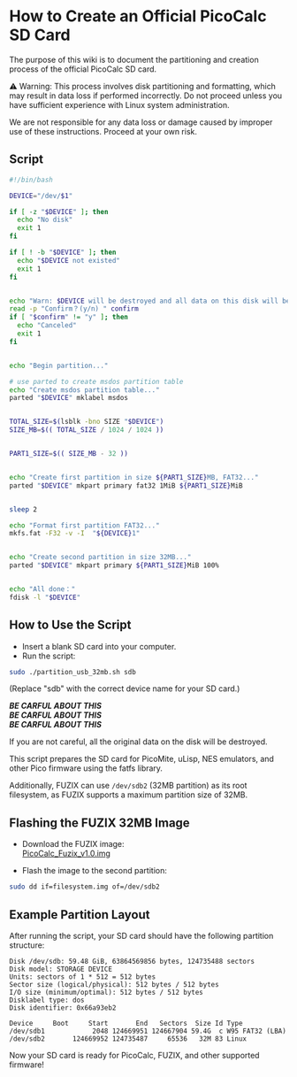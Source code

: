 # How to Create an Official PicoCalc SD Card  

The purpose of this wiki is to document the partitioning and creation process of the official PicoCalc SD card.

⚠ Warning: This process involves disk partitioning and formatting, which may result in data loss if performed incorrectly. Do not proceed unless you have sufficient experience with Linux system administration.

We are not responsible for any data loss or damage caused by improper use of these instructions. Proceed at your own risk.


## Script  

```bash
#!/bin/bash

DEVICE="/dev/$1"

if [ -z "$DEVICE" ]; then
  echo "No disk"
  exit 1
fi

if [ ! -b "$DEVICE" ]; then
  echo "$DEVICE not existed"
  exit 1
fi


echo "Warn: $DEVICE will be destroyed and all data on this disk will be lost,Do you want to continue?"
read -p "Confirm？(y/n) " confirm
if [ "$confirm" != "y" ]; then
  echo "Canceled"
  exit 1
fi


echo "Begin partition..."

# use parted to create msdos partition table
echo "Create msdos partition table..."
parted "$DEVICE" mklabel msdos


TOTAL_SIZE=$(lsblk -bno SIZE "$DEVICE")
SIZE_MB=$(( TOTAL_SIZE / 1024 / 1024 ))


PART1_SIZE=$(( SIZE_MB - 32 ))


echo "Create first partition in size ${PART1_SIZE}MB, FAT32..."
parted "$DEVICE" mkpart primary fat32 1MiB ${PART1_SIZE}MiB


sleep 2

echo "Format first partition FAT32..."
mkfs.fat -F32 -v -I  "${DEVICE}1"


echo "Create second partition in size 32MB..."
parted "$DEVICE" mkpart primary ${PART1_SIZE}MiB 100%


echo "All done："
fdisk -l "$DEVICE"
```

## How to Use the Script

- Insert a blank SD card into your computer.
- Run the script:
```bash
sudo ./partition_usb_32mb.sh sdb
```
(Replace "sdb" with the correct device name for your SD card.) 

***BE CARFUL ABOUT THIS***  
***BE CARFUL ABOUT THIS***  
***BE CARFUL ABOUT THIS***  

If you are not careful, all the original data on the disk will be destroyed.  

This script prepares the SD card for PicoMite, uLisp, NES emulators, and other Pico firmware using the fatfs library.

Additionally, FUZIX can use `/dev/sdb2` (32MB partition) as its root filesystem, as FUZIX supports a maximum partition size of 32MB.

## Flashing the FUZIX 32MB Image
- Download the FUZIX image:  
 [PicoCalc_Fuzix_v1.0.img](https://github.com/clockworkpi/PicoCalc/blob/master/Bin/PicoCalc%20SD/firmware/PicoCalc_Fuzix_v1.0.img)

- Flash the image to the second partition:
```bash
sudo dd if=filesystem.img of=/dev/sdb2
```

## Example Partition Layout

After running the script, your SD card should have the following partition structure:

```
Disk /dev/sdb: 59.48 GiB, 63864569856 bytes, 124735488 sectors
Disk model: STORAGE DEVICE  
Units: sectors of 1 * 512 = 512 bytes
Sector size (logical/physical): 512 bytes / 512 bytes
I/O size (minimum/optimal): 512 bytes / 512 bytes
Disklabel type: dos
Disk identifier: 0x66a93eb2

Device     Boot     Start       End   Sectors  Size Id Type
/dev/sdb1            2048 124669951 124667904 59.4G  c W95 FAT32 (LBA)
/dev/sdb2       124669952 124735487     65536   32M 83 Linux
```

Now your SD card is ready for PicoCalc, FUZIX, and other supported firmware!

